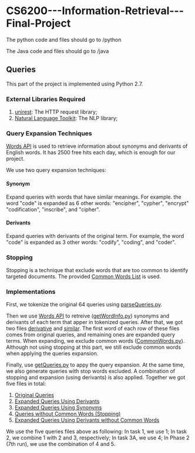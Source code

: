 # CS6200---Information-Retrieval---Final-Project

The python code and files should go to /python

The Java code and files should go to /java


## Queries
This part of the project is implemented using Python 2.7.

### External Libraries Required
1. [unirest](http://unirest.io/): The HTTP request library;
2. [Natural Language Toolkit](http://www.nltk.org/): The NLP library;

### Query Expansion Techniques
[Words API](https://www.wordsapi.com/) is used to retrieve information about synonyms and derivants of English words. It has 2500 free hits each day, which is enough for our project.

We use two query expansion techniques: 

#### Synonym
Expand queries with words that have similar meanings. For example. the word "code" is expanded as 6 other words: "encipher", "cypher", "encrypt" "codification", "inscribe", and "cipher".

#### Derivants
Expand queries with derivants of the original term. For example, the word "code" is expanded as 3 other words: "codify", "coding", and "coder".

### Stopping
Stopping is a technique that exclude words that are too common to identify targeted documents. The provided [Common Words List](common_words) is used.

### Implementations
First, we tokenize the original 64 queries using [parseQueries.py](/python/parseQueries.py).

Then we use [Words API](https://www.wordsapi.com/) to retreive ([getWordInfo.py](/python/getWordInfo.py)) synonyms and derivants of each term that apper in tokenized queries. After that, we got two files [derivative](/python/derivative.txt) and [similar](/python/similar.txt). The first word of each row of these files comes from original queries, and remaining ones are expanded query terms. When expanding, we exclude common words ([CommonWords.py](/python/CommonWords.py)). Although not using stopping at this part, we still exclude common words when applying the queries expansion. 

Finally, use [getQueries.py](/python/getQueries.py) to appy the query expansion. At the same time, we also generate queries with stop words excluded. A combination of stopping and expansion (using derivants) is also applied. Together we got five files in total:

1. [Original Queries](/queries/originalQuriesTokens.txt)
2. [Expanded Queries Using Derivants](/queries/expandedQueriesTokensUsingDerivants.txt)
3. [Expanded Queries Using Synonyms](/queries/expandedQueriesTokensUsingSynonyms.txt)
4. [Queries without Common Words (Stopping)](/queries/stoppedQueriesTokens.txt)
5. [Expanded Queries Using Derivants without Common Words](/queries/stoppedExpandedQueriesTokensUsingDerivants.txt)

We use the five queries files above as following: In task 1, we use 1; In task 2, we combine 1 with 2 and 3, respectively; In task 3A, we use 4; In Phase 2 (7th run), we use the combination of 4 and 5.


